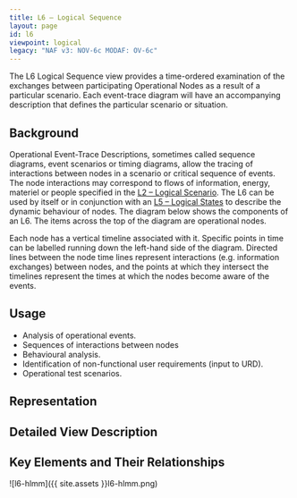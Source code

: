 ```yaml
---
title: L6 – Logical Sequence
layout: page
id: l6
viewpoint: logical
legacy: "NAF v3: NOV-6c MODAF: OV-6c"
---
```



The L6 Logical Sequence view provides a time-ordered examination of the
exchanges between participating Operational Nodes as a result of a
particular scenario. Each event-trace diagram will have an accompanying
description that defines the particular scenario or situation.

## Background

Operational Event-Trace Descriptions, sometimes called sequence
diagrams, event scenarios or timing diagrams, allow the tracing of
interactions between nodes in a scenario or critical sequence of events.
The node interactions may correspond to flows of information, energy,
materiel or people specified in the [L2 – Logical Scenario](l2.html). The L6
can be used by itself or in conjunction with an [L5 – Logical
States](l5.html) to describe the dynamic behaviour of nodes. The diagram
below shows the components of an L6. The items across the top of the
diagram are operational nodes.

Each node has a vertical timeline associated with it. Specific points
in time can be labelled running down the left-hand side of the diagram.
Directed lines between the node time lines represent interactions (e.g.
information exchanges) between nodes, and the points at which they
intersect the timelines represent the times at which the nodes become
aware of the events.

## Usage

* Analysis of operational events.
* Sequences of interactions between nodes
* Behavioural analysis.
* Identification of non-functional user requirements (input to URD).
* Operational test scenarios.

## Representation

## Detailed View Description

## Key Elements and Their Relationships

![l6-hlmm]({{ site.assets }}l6-hlmm.png)
